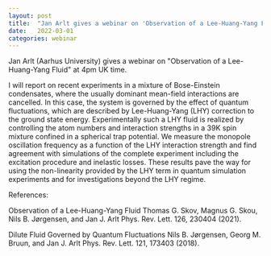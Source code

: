 ```yaml
---
layout: post
title:  "Jan Arlt gives a webinar on 'Observation of a Lee-Huang-Yang Fluid'"
date:   2022-03-01
categories: webinar
---
```

Jan Arlt (Aarhus University) gives a webinar on "Observation of a Lee-Huang-Yang Fluid" at 4pm UK time.

I will report on recent experiments in a mixture of Bose-Einstein condensates, where the usually dominant mean-field interactions are cancelled. In this case, the system is governed by the effect of quantum fluctuations, which are described by Lee-Huang-Yang (LHY) correction to the ground state energy.
Experimentally such a LHY fluid is realized by controlling the atom numbers and interaction strengths in a 39K spin mixture confined in a spherical trap potential. We measure the monopole oscillation frequency as a function of the LHY interaction strength and find agreement with simulations of the complete experiment including the excitation procedure and inelastic losses. These results pave the way for using the non-linearity provided by the LHY term in quantum simulation experiments and for investigations beyond the LHY regime.
 
References:

Observation of a Lee-Huang-Yang Fluid
Thomas G. Skov, Magnus G. Skou, Nils B. Jørgensen, and Jan J. Arlt
Phys. Rev. Lett. 126, 230404 (2021).
 
Dilute Fluid Governed by Quantum Fluctuations
Nils B. Jørgensen, Georg M. Bruun, and Jan J. Arlt
Phys. Rev. Lett. 121, 173403 (2018).
